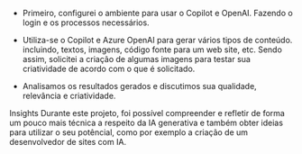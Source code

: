 - Primeiro, configurei o ambiente para usar o Copilot e OpenAI. Fazendo o login e os processos necessários.

- Utiliza-se o Copilot e Azure OpenAI para gerar vários tipos de conteúdo. incluindo, textos, imagens, código fonte para um web site, etc. Sendo assim, solicitei a criação de algumas imagens para testar sua criatividade de acordo com o que é solicitado.

- Analisamos os resultados gerados e discutimos sua qualidade, relevância e criatividade.

Insights
Durante este projeto, foi possível compreender e refletir de forma um pouco mais técnica a respeito da IA generativa e também obter ideias para utilizar
o seu potêncial, como por exemplo a criação de um desenvolvedor de sites com IA.
